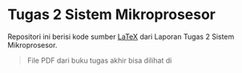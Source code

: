 # Tugas 2 Sistem Mikroprosesor

Repositori ini berisi kode sumber [LaTeX](https://www.latex-project.org/) dari Laporan Tugas 2 Sistem Mikroprosesor.

> File PDF dari buku tugas akhir bisa dilihat di
